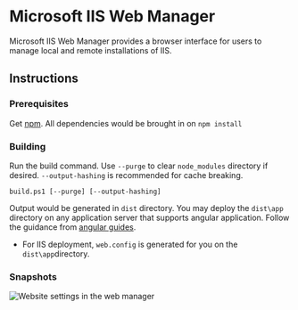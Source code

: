 # Microsoft IIS Web Manager
Microsoft IIS Web Manager provides a browser interface for users to manage local and remote installations of IIS.

## Instructions

### Prerequisites
Get [npm](https://www.npmjs.com/get-npm). All dependencies would be brought in on `npm install`

### Building

Run the build command. Use `--purge` to clear `node_modules` directory if desired. `--output-hashing` is recommended for cache breaking.

```
build.ps1 [--purge] [--output-hashing]
```

Output would be generated in `dist` directory. You may deploy the `dist\app` directory on any application server that supports angular application. Follow the guidance from [angular guides](https://angular.io/guide/deployment#development-servers).

* For IIS deployment, `web.config` is generated for you on the `dist\app`directory.

### Snapshots

![Website settings in the web manager][file-editor]

[file-editor]: https://iisnetblogs.blob.core.windows.net/media/adminapi/1.0.39/file_editor_with_diff_shrunk2.png "Website settings in the web manager"
